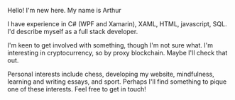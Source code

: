 Hello! I'm new here. My name is Arthur

I have experience in C# (WPF and Xamarin), XAML, HTML, javascript, SQL. I'd describe myself as a full stack developer.

I'm keen to get involved with something, though I'm not sure what. I'm interesting in cryptocurrency, so by proxy blockchain. Maybe I'll check that out.

Personal interests include chess, developing my website, mindfulness, learning and writing essays, and sport. Perhaps I'll find something to pique one of these interests.
Feel free to get in touch!

<!---
arthurHarding/arthurHarding is a ✨ special ✨ repository because its `README.md` (this file) appears on your GitHub profile.
You can click the Preview link to take a look at your changes.
--->
